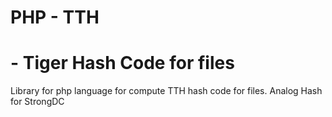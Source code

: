 # PHP - TTH
# - Tiger Hash Code for files
Library for php language for compute TTH hash code for files.
Analog Hash for StrongDC
